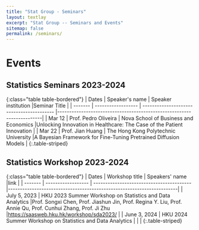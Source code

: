 ```yaml
---
title: "Stat Group - Seminars"
layout: textlay
excerpt: "Stat Group -- Seminars and Events"
sitemap: false
permalink: /seminars/
---
```


# Events

## Statistics Seminars 2023-2024


{:class="table table-bordered"}
| Dates   | Speaker's name       | Speaker institution                       |Seminar Title                  |
| ------- | ------------------ | ----------------------------------------- |-----------------------------------------------------------------------|
| Mar 12  | Prof. Pedro Oliveira  | Nova School of Business and Economics  |Unlocking Innovation in Healthcare: The Case of the Patient Innovation |
| Mar 22  | Prof. Jian Huang   | The Hong Kong Polytechnic University      |A Bayesian Framework for Fine-Tuning Pretrained Diffusion Models       |
{:.table-striped}


## Statistics Workshop 2023-2024

{:class="table table-bordered"}
| Dates   |  Workshop title     | Speakers' name                        |link                 |
| ------- | ------------------ | ----------------------------------------- |-----------------------------------------------------------------------|
| July 5, 2023  | HKU 2023 Summer Workshop on Statistics and Data Analytics  |Prof. Songxi Chen, Prof. Jiashun Jin, Prof. Regina Y. Liu, Prof. Annie Qu, Prof. Cunhui Zhang, Prof. Ji Zhu |https://saasweb.hku.hk/workshop/sda2023/   |
| June 3, 2024  | HKU 2024 Summer Workshop on Statistics and Data Analytics |      |      |
{:.table-striped}



